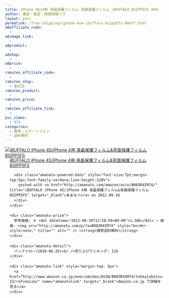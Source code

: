 ```yaml
---
title: iPhone 4S/4用 液晶保護フィルム 背面保護フィルム iBUFFALO BSIPP5FS 90%OFF特価！送料無料！
author: 激安・格安・特価情報ツウ
layout: post
permalink: /free-shipping/iphone-4s4-ibuffalo-bsipp5fs-90off.html
a8affiliate_code:
  - 
a8image_link:
  - 
a8product:
  - 
a8shop:
  - 
a8price:
  - 
rakuten_affiliate_code:
  - 
rakuten_shop:
  - 楽天店
rakuten_product:
  - 
rakuten_price:
  - 
rakuten_affiliate_link:
  - 
pvc_views:
  - 975
categories:
  - 携帯・スマートフォン
  - 送料無料
---
```

<div class="amanatu-box" style="margin-bottom:0px;">
  <div class="amanatu-image" style="float:left;">
    <a href="http://www.amazon.co.jp/exec/obidos/ASIN/B003R4IM74/tokkajohotsu-22/ref=nosim/" name="amanatulink" target="_blank"><img src="http://i1.wp.com/ecx.images-amazon.com/images/I/31ANwMbgamL._SL160_.jpg?w=546" alt="iBUFFALO iPhone 4S/iPhone 4用 液晶保護フィルム&背面保護フィルム BSIPP5FS" style="border: none;" data-recalc-dims="1" /></a>
  </div>
  
  <div class="amanatu-info" style="float:left;margin-left:15px;line-height:120%">
    <div class="amanatu-name" style="margin-bottom:10px;line-height:120%">
      <a href="http://www.amazon.co.jp/exec/obidos/ASIN/B003R4IM74/tokkajohotsu-22/ref=nosim/" name="amanatulink" target="_blank">iBUFFALO iPhone 4S/iPhone 4用 液晶保護フィルム&背面保護フィルム BSIPP5FS</a> 
      
      <div class="amanatu-powered-date" style="font-size:7pt;margin-top:5px;font-family:verdana;line-height:120%">
        posted with <a href="http://amanatu.com/amazon/asin/B003R4IM74/" title="iBUFFALO iPhone 4S/iPhone 4用 液晶保護フィルム&背面保護フィルム BSIPP5FS" target="_blank">あまなつ</a> on 2012.09.10
      </div>
    </div>
    
    <div class="amanatu-price">
      参考価格: ￥ <del datetime="2012-09-10T13:58:50+00:00">1,386</del> → 価格: <img src="http://amanatu.com/p/?a=B003R4IM74" style="border-style:none;" title="" alt="" /> <strong>通常送料無料</strong>
    </div>
    
    <div class="amanatu-detail">
      バッファロー(2010-06-26)<br />売り上げランキング: 116
    </div>
    
    <div class="amanatu-link" style="margin-top: 5px">
      <a href="http://www.amazon.co.jp/exec/obidos/ASIN/B003R4IM74/tokkajohotsu-22/ref=nosim/" name="amanatulink" target="_blank">Amazon.co.jp で詳細を見る</a>
    </div>
  </div>
  
  <div class="amanatu-footer" style="clear: left">
  </div>
</div>